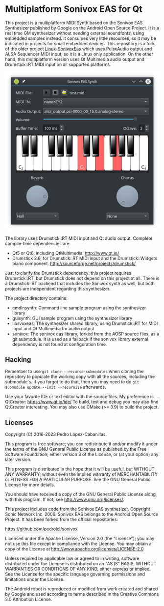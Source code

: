 Multiplatform Sonivox EAS for Qt
================================

This project is a multiplatform MIDI Synth based on the Sonivox EAS Synthesizer published by Google on the Android Open Source Project.
It is a real time GM synthesizer without needing external soundfonts, using embedded samples instead. It consumes very little resources, so it may be indicated in projects for small embedded devices.
This repository is a fork of the older project [Linux-SonivoxEas](https://github.com/pedrolcl/Linux-SonivoxEas) which uses PulseAudio output and ALSA Sequencer MIDI input, so it is a Linux only application.
On the other hand, this multiplatform version uses Qt Multimedia audio output and Drumstick::RT MIDI input on all supported platforms.

![Screenshot](screenshot.png)

The library uses Drumstick::RT MIDI input and Qt audio output. Complete compile-time dependencies are:
* Qt5 or Qt6, including QtMultimedia. http://www.qt.io/
* Drumstick 2.6, for Drumstick::RT MIDI input and the Drumstick::Widgets piano component. http://sourceforge.net/projects/drumstick/

Just to clarify the Drumstick dependency: this project requires Drumstick::RT, but Drumstick does not depend on this project at all. There is a Drumstick::RT backend that includes the Sonivox synth as well, but both projects are independent regarding this synthesizer.

The project directory contains:
* cmdlnsynth: Command line sample program using the synthesizer library
* guisynth: GUI sample program using the synthesizer library
* libsvoxeas: The synthesizer shared library, using Drumstick::RT for MIDI input and Qt Multimedia for audio output
* sonivox: The sonivox eas library, forked from the AOSP source files, as a git submodule. It is used as a fallback if the sonivox library external dependency is not found at configuration time.

Hacking
-------

Remember to use `git clone --recurse-submodules` when cloning the repository to populate the working copy with all the sources, including the submodule's.
If you forgot to do that, then you may need to do `git submodule update --init --recursive` afterwards.

Use your favorite IDE or text editor with the source files. My preference is QtCreator: https://www.qt.io/ide/
To build, test and debug you may also find QtCreator interesting. You may also use CMake (>= 3.9) to build the project.

Licenses
--------

Copyright (C) 2016-2023 Pedro López-Cabanillas.

This program is free software; you can redistribute it and/or modify
it under the terms of the GNU General Public License as published by
the Free Software Foundation; either version 3 of the License, or
(at your option) any later version.

This program is distributed in the hope that it will be useful,
but WITHOUT ANY WARRANTY; without even the implied warranty of
MERCHANTABILITY or FITNESS FOR A PARTICULAR PURPOSE.  See the
GNU General Public License for more details.

You should have received a copy of the GNU General Public License
along with this program. If not, see <http://www.gnu.org/licenses/>.



This project includes code from the Sonivox EAS synthesizer, Copyright Sonic Network Inc. 2006. 
Sonivox EAS belongs to the Android Open Source Project. It has been forked from the official repositories:

https://github.com/pedrolcl/sonivox

Licensed under the Apache License, Version 2.0 (the "License"); you may not use this file except in compliance with the License. 
You may obtain a copy of the License at http://www.apache.org/licenses/LICENSE-2.0

Unless required by applicable law or agreed to in writing, software distributed under the License is distributed on an "AS IS" BASIS, 
WITHOUT WARRANTIES OR CONDITIONS OF ANY KIND, either express or implied. See the License for the specific language governing 
permissions and limitations under the License.



The Android robot is reproduced or modified from work created and shared by Google and used according to terms described in the 
Creative Commons 3.0 Attribution License.
